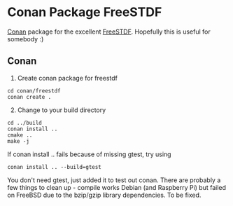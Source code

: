 # Conan Package FreeSTDF
[Conan](https://conan.io/) package for the excellent [FreeSTDF](https://freestdf.sourceforge.io/).
Hopefully this is useful for somebody :) 

## Conan
1. Create conan package for freestdf
```
cd conan/freestdf
conan create . 
```

2. Change to your build directory
```
cd ../build 
conan install ..
cmake ..
make -j
```
If conan install .. fails because of missing gtest, try using 
```
conan install .. --build=gtest
```

You don't need gtest, just added it to test out conan.
There are probably a few things to clean up - compile works Debian (and Raspberry Pi) but failed on FreeBSD 
due to the bzip/gzip library dependencies. To be fixed.


